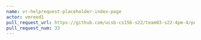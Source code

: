 ```yaml
---
name: vr-helprequest-placeholder-index-page
actor: vmreed1
pull_request_url: https://github.com/ucsb-cs156-s22/team03-s22-4pm-4/pull/33
pull_request_num: 33
---
```

